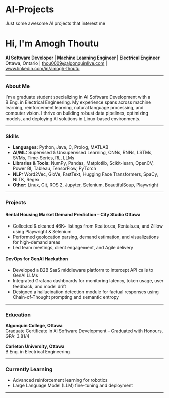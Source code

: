 # AI-Projects
Just some awesome AI projects that interest me

# Hi, I'm Amogh Thoutu

**AI Software Developer | Machine Learning Engineer | Electrical Engineer**  
Ottawa, Ontario | thou0009@algonquinlive.com | www.linkedin.com/in/amogh-thoutu

---

### About Me

I'm a graduate student specializing in AI Software Development with a B.Eng. in Electrical Engineering. My experience spans across machine learning, reinforcement learning, natural language processing, and computer vision. I thrive on building robust data pipelines, optimizing models, and deploying AI solutions in Linux-based environments.

---

### Skills

- **Languages:** Python, Java, C, Prolog, MATLAB  
- **AI/ML:** Supervised & Unsupervised Learning, CNNs, RNNs, LSTMs, SVMs, Time-Series, RL, LLMs  
- **Libraries & Tools:** NumPy, Pandas, Matplotlib, Scikit-learn, OpenCV, Power BI, Tableau, TensorFlow, PyTorch  
- **NLP:** Word2Vec, GloVe, FastText, Hugging Face Transformers, SpaCy, NLTK, Regex  
- **Other:** Linux, Git, ROS 2, Jupyter, Selenium, BeautifulSoup, Playwright

---

### Projects

#### Rental Housing Market Demand Prediction – City Studio Ottawa

- Collected & cleaned 46K+ listings from Realtor.ca, Rentals.ca, and Zillow using Playwright & Selenium  
- Performed geolocation parsing, demand estimation, and visualizations for high-demand areas  
- Led team meetings, client engagement, and Agile delivery

#### DevOps for GenAI Hackathon

- Developed a B2B SaaS middleware platform to intercept API calls to GenAI LLMs  
- Integrated Grafana dashboards for monitoring latency, token usage, user feedback, and model drift  
- Designed a hallucination detection module for factual responses using Chain-of-Thought prompting and semantic entropy

---

### Education

**Algonquin College, Ottawa**  
Graduate Certificate in AI Software Development – Graduated with Honours, GPA: 3.81/4

**Carleton University, Ottawa**  
B.Eng. in Electrical Engineering

---

### Currently Learning

- Advanced reinforcement learning for robotics
- Large Language Model (LLM) fine-tuning and deployment

---
